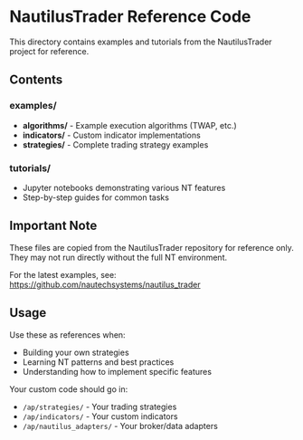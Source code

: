 # NautilusTrader Reference Code

This directory contains examples and tutorials from the NautilusTrader project for reference.

## Contents

### examples/
- **algorithms/** - Example execution algorithms (TWAP, etc.)
- **indicators/** - Custom indicator implementations
- **strategies/** - Complete trading strategy examples

### tutorials/
- Jupyter notebooks demonstrating various NT features
- Step-by-step guides for common tasks

## Important Note

These files are copied from the NautilusTrader repository for reference only. 
They may not run directly without the full NT environment.

For the latest examples, see: https://github.com/nautechsystems/nautilus_trader

## Usage

Use these as references when:
- Building your own strategies
- Learning NT patterns and best practices
- Understanding how to implement specific features

Your custom code should go in:
- `/ap/strategies/` - Your trading strategies
- `/ap/indicators/` - Your custom indicators
- `/ap/nautilus_adapters/` - Your broker/data adapters